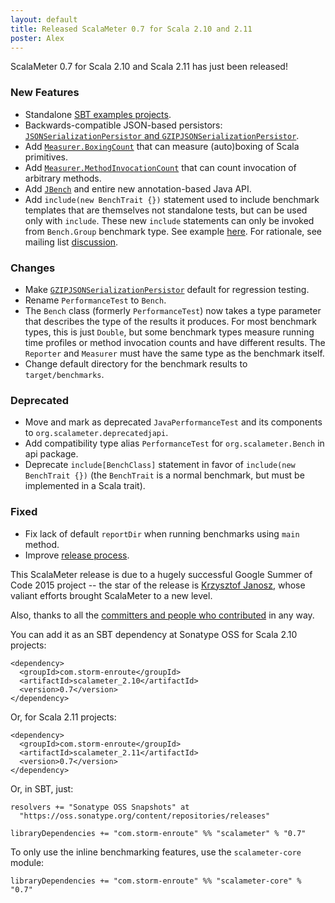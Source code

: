 ```yaml
---
layout: default
title: Released ScalaMeter 0.7 for Scala 2.10 and 2.11
poster: Alex
---
```



ScalaMeter 0.7 for Scala 2.10 and Scala 2.11 has just been released!


### New Features

- Standalone [SBT examples projects](https://github.com/scalameter/scalameter-examples).
- Backwards-compatible JSON-based persistors:
  [`JSONSerializationPersistor` and `GZIPJSONSerializationPersistor`](http://scalameter.github.io/home/gettingstarted/0.7/persistors/index.html).
- Add [`Measurer.BoxingCount`](http://scalameter.github.io/home/gettingstarted/0.7/executors/index.html)
  that can measure (auto)boxing of Scala primitives.
- Add [`Measurer.MethodInvocationCount`](http://scalameter.github.io/home/gettingstarted/0.7/executors/index.html)
  that can count invocation of arbitrary methods.
- Add [`JBench`](http://scalameter.github.io/home/gettingstarted/0.7/javausage/index.html)
  and entire new annotation-based Java API.
- Add `include(new BenchTrait {})` statement used to include benchmark templates that
  are themselves not standalone tests, but can be used only with `include`.
  These new `include` statements can only be invoked from `Bench.Group` benchmark type.
  See example
  [here](https://github.com/scalameter/scalameter-examples/include-statements).
  For rationale, see mailing list
  [discussion](https://groups.google.com/forum/#!topic/scalameter/D3bf57PEhDo).


### Changes

- Make [`GZIPJSONSerializationPersistor`](http://scalameter.github.io/home/gettingstarted/0.7/persistors/index.html)
  default for regression testing.
- Rename `PerformanceTest` to `Bench`.
- The `Bench` class (formerly `PerformanceTest`) now takes a type parameter that
  describes the type of the results it produces. For most benchmark types, this is
  just `Double`, but some benchmark types measure running time profiles or method
  invocation counts and have different results. The `Reporter` and `Measurer` must
  have the same type as the benchmark itself.
- Change default directory for the benchmark results to `target/benchmarks`.


### Deprecated

- Move and mark as deprecated `JavaPerformanceTest` and
  its components to `org.scalameter.deprecatedjapi`.
- Add compatibility type alias `PerformanceTest` for
  `org.scalameter.Bench` in api package.
- Deprecate `include[BenchClass]` statement in favor of `include(new BenchTrait {})`
  (the `BenchTrait` is a normal benchmark, but must be implemented in a Scala trait).


### Fixed

- Fix lack of default `reportDir` when running benchmarks using `main` method.
- Improve [release process](http://scalameter.github.io/home/releasing/).

This ScalaMeter release is due to a hugely successful
Google Summer of Code 2015 project --
the star of the release is [Krzysztof Janosz](https://github.com/kjanosz),
whose valiant efforts brought ScalaMeter to a new level.

Also, thanks to all the
[committers and people who contributed](http://scalameter.github.io/home/authors/)
in any way.

You can add it as an SBT dependency at Sonatype OSS for Scala 2.10 projects:

    <dependency>
      <groupId>com.storm-enroute</groupId>
      <artifactId>scalameter_2.10</artifactId>
      <version>0.7</version>
    </dependency>

Or, for Scala 2.11 projects:

    <dependency>
      <groupId>com.storm-enroute</groupId>
      <artifactId>scalameter_2.11</artifactId>
      <version>0.7</version>
    </dependency>

Or, in SBT, just:

    resolvers += "Sonatype OSS Snapshots" at
      "https://oss.sonatype.org/content/repositories/releases"

    libraryDependencies += "com.storm-enroute" %% "scalameter" % "0.7"

To only use the inline benchmarking features, use the `scalameter-core` module:

    libraryDependencies += "com.storm-enroute" %% "scalameter-core" % "0.7"


